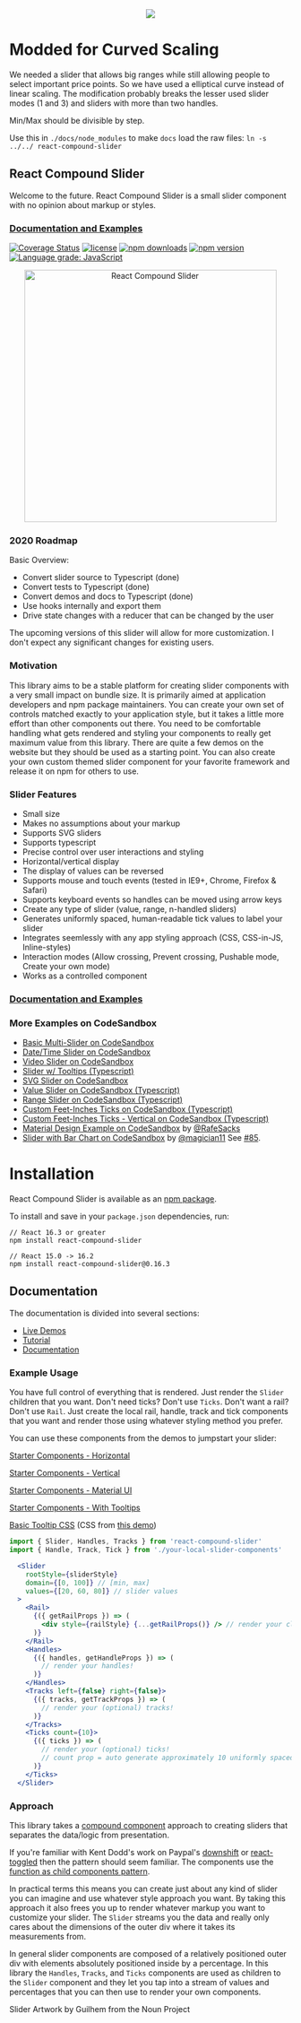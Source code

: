 <div style="text-align:center;">
  <a href="https://sghall.github.io/react-compound-slider" target="\_parent">
  <img src="https://user-images.githubusercontent.com/4615775/51296069-8fa30780-19d7-11e9-9399-ace98ee439f0.png"/></a>
</div>

# Modded for Curved Scaling

We needed a slider that allows big ranges while still allowing people to select important price points. So we have used a elliptical curve instead of linear scaling.
The modification probably breaks the lesser used slider modes (1 and 3) and sliders with more than two handles.

Min/Max should be divisible by step.

Use this in `./docs/node_modules` to make `docs` load the raw files: `ln -s ../../ react-compound-slider`

## React Compound Slider

Welcome to the future. React Compound Slider is a small slider component with no opinion about markup or styles.

### [Documentation and Examples](https://react-compound-slider.netlify.com)

[![Coverage Status](https://coveralls.io/repos/github/sghall/react-compound-slider/badge.svg?branch=master)](https://coveralls.io/github/sghall/react-compound-slider?branch=master)
[![license](https://img.shields.io/github/license/mashape/apistatus.svg?maxAge=2592000)](https://github.com/sghall/react-compound-slider/blob/master/LICENSE)
[![npm downloads](https://img.shields.io/npm/dm/react-compound-slider.svg)](https://www.npmjs.com/package/react-compound-slider)
[![npm version](https://img.shields.io/npm/v/react-compound-slider.svg)](https://www.npmjs.com/package/react-compound-slider)
[![Language grade: JavaScript](https://img.shields.io/lgtm/grade/javascript/g/sghall/react-compound-slider.svg?logo=lgtm&logoWidth=18)](https://lgtm.com/projects/g/sghall/react-compound-slider/context:javascript)

<div style="text-align:center;">
  <a href="https://sghall.github.io/react-compound-slider" target="\_parent">
  <img src="https://user-images.githubusercontent.com/4615775/46690444-2aa96b80-cbb7-11e8-8cdd-d1af59df59fe.png" alt="React Compound Slider" style="width:450px;"/></a>
</div>

### 2020 Roadmap

Basic Overview:

- Convert slider source to Typescript (done)
- Convert tests to Typescript (done)
- Convert demos and docs to Typescript (done)
- Use hooks internally and export them
- Drive state changes with a reducer that can be changed by the user

The upcoming versions of this slider will allow for more customization. I don't expect any significant changes for existing users.

### Motivation

This library aims to be a stable platform for creating slider components with a very small impact on bundle size. It is primarily aimed at application developers and npm package maintainers. You can create your own set of controls matched exactly to your application style, but it takes a little more effort than other components out there. You need to be comfortable handling what gets rendered and styling your components to really get maximum value from this library. There are quite a few demos on the website but they should be used as a starting point. You can also create your own custom themed slider component for your favorite framework and release it on npm for others to use.

### Slider Features

- Small size
- Makes no assumptions about your markup
- Supports SVG sliders
- Supports typescript
- Precise control over user interactions and styling
- Horizontal/vertical display
- The display of values can be reversed
- Supports mouse and touch events (tested in IE9+, Chrome, Firefox & Safari)
- Supports keyboard events so handles can be moved using arrow keys
- Create any type of slider (value, range, n-handled sliders)
- Generates uniformly spaced, human-readable tick values to label your slider
- Integrates seemlessly with any app styling approach (CSS, CSS-in-JS, Inline-styles)
- Interaction modes (Allow crossing, Prevent crossing, Pushable mode, Create your own mode)
- Works as a controlled component

### [Documentation and Examples](https://react-compound-slider.netlify.com)

### More Examples on CodeSandbox

- [Basic Multi-Slider on CodeSandbox](https://codesandbox.io/s/plzyr7lmj)
- [Date/Time Slider on CodeSandbox](https://codesandbox.io/s/rw97j317p)
- [Video Slider on CodeSandbox](https://codesandbox.io/s/1z51zn6q23)
- [Slider w/ Tooltips (Typescript)](https://codesandbox.io/s/pjwwzzj8qm)
- [SVG Slider on CodeSandbox](https://codesandbox.io/s/qk0vovqw6)
- [Value Slider on CodeSandbox (Typescript)](https://codesandbox.io/s/6zpjmw1x3w)
- [Range Slider on CodeSandbox (Typescript)](https://codesandbox.io/s/zl8nrlp9x)
- [Custom Feet-Inches Ticks on CodeSandbox (Typescript)](https://codesandbox.io/s/5262w7r9yx)
- [Custom Feet-Inches Ticks - Vertical on CodeSandbox (Typescript)](https://codesandbox.io/s/18lkz04y8j)
- [Material Design Example on CodeSandbox](https://codesandbox.io/s/k91omlr1wo) by [@RafeSacks](https://github.com/RafeSacks)
- [Slider with Bar Chart on CodeSandbox](https://codesandbox.io/s/rangeslider-with-histogram-voos8) by [@magician11](https://github.com/magician11) See [#85](https://github.com/sghall/react-compound-slider/issues/85).

# Installation

React Compound Slider is available as an [npm package](https://www.npmjs.org/package/react-compound-slider).

To install and save in your `package.json` dependencies, run:

```
// React 16.3 or greater
npm install react-compound-slider

// React 15.0 -> 16.2
npm install react-compound-slider@0.16.3
```

## Documentation

The documentation is divided into several sections:

- [Live Demos](https://sghall.github.io/react-compound-slider/#/slider-demos/horizontal)
- [Tutorial](https://sghall.github.io/react-compound-slider/#/getting-started/tutorial)
- [Documentation](https://sghall.github.io/react-compound-slider/#/component-api/slider)

### Example Usage

You have full control of everything that is rendered. Just render the `Slider` children that you want. Don't need ticks? Don't use `Ticks`. Don't want a rail? Don't use `Rail`. Just create the local rail, handle, track and tick components that you want and render those using whatever styling method you prefer.

You can use these components from the demos to jumpstart your slider:

[Starter Components - Horizontal](https://github.com/sghall/react-compound-slider/blob/master/docs/src/demos/horizontal/components.tsx)

[Starter Components - Vertical](https://github.com/sghall/react-compound-slider/blob/master/docs/src/demos/vertical/components.tsx)

[Starter Components - Material UI](https://github.com/sghall/react-compound-slider/blob/master/docs/src/demos/material-ui/components.tsx)

[Starter Components - With Tooltips](https://github.com/sghall/react-compound-slider/blob/master/docs/src/demos/tooltips/components.tsx)

[Basic Tooltip CSS](https://github.com/sghall/react-compound-slider/blob/master/docs/src/demos/tooltips/tooltip.css) (CSS from [this demo](https://www.w3schools.com/w3css/w3css_tooltips.asp))

```jsx
import { Slider, Handles, Tracks } from 'react-compound-slider'
import { Handle, Track, Tick } from './your-local-slider-components'

  <Slider
    rootStyle={sliderStyle}
    domain={[0, 100]} // [min, max]
    values={[20, 60, 80]} // slider values
  >
    <Rail>
      {({ getRailProps }) => (
        <div style={railStyle} {...getRailProps()} /> // render your clickable rail!
      )}
    </Rail>
    <Handles>
      {({ handles, getHandleProps }) => (
        // render your handles!
      )}
    </Handles>
    <Tracks left={false} right={false}>
      {({ tracks, getTrackProps }) => (
        // render your (optional) tracks!
      )}
    </Tracks>
    <Ticks count={10}>
      {({ ticks }) => (
        // render your (optional) ticks!
        // count prop = auto generate approximately 10 uniformly spaced, human-readable ticks
      )}
    </Ticks>
  </Slider>
```

### Approach

This library takes a [compound component](https://www.youtube.com/watch?v=hEGg-3pIHlE) approach to creating sliders that separates the data/logic from presentation.

If you're familiar with Kent Dodd's work on Paypal's [downshift](https://github.com/paypal/downshift) or [react-toggled](https://github.com/kentcdodds/react-toggled) then the pattern should seem familiar.
The components use the [function as child components pattern](https://medium.com/merrickchristensen/function-as-child-components-5f3920a9ace9).

In practical terms this means you can create just about any kind of slider you can imagine and use whatever style approach you want.
By taking this approach it also frees you up to render whatever markup you want to customize your slider.
The `Slider` streams you the data and really only cares about the dimensions of the outer div where it takes its measurements from.

In general slider components are composed of a relatively positioned outer div with elements absolutely positioned inside by a percentage.
In this library the `Handles`, `Tracks`, and `Ticks` components are used as children to the `Slider` component and they let you tap into a stream of values and percentages that you can then use to render your own components.

Slider Artwork by Guilhem from the Noun Project
